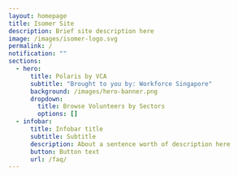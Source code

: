 ```yaml
---
layout: homepage
title: Isomer Site
description: Brief site description here
image: /images/isomer-logo.svg
permalink: /
notification: ""
sections:
  - hero:
      title: Polaris by VCA
      subtitle: "Brought to you by: Workforce Singapore"
      background: /images/hero-banner.png
      dropdown:
        title: Browse Volunteers by Sectors
        options: []
  - infobar:
      title: Infobar title
      subtitle: Subtitle
      description: About a sentence worth of description here
      button: Button text
      url: /faq/
---
```

